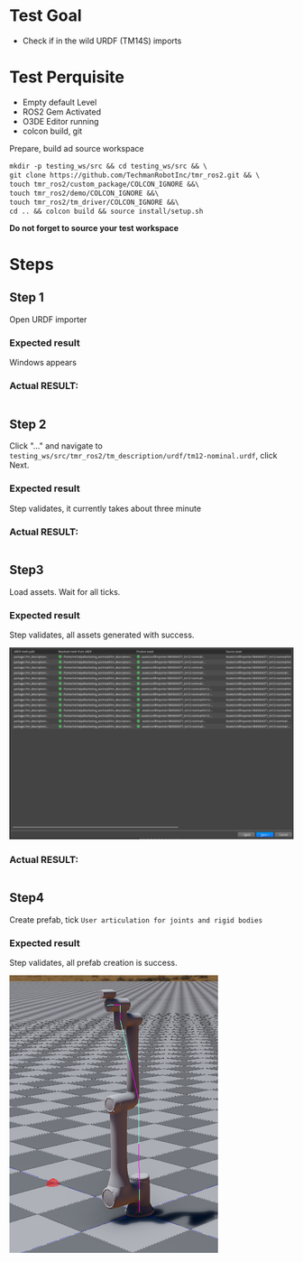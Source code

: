 # Test Goal

 - Check if in the wild URDF (TM14S) imports

# Test Perquisite

 - Empty default Level
 - ROS2 Gem Activated
 - O3DE Editor running
 - colcon build, git

 Prepare, build ad source workspace

```
mkdir -p testing_ws/src && cd testing_ws/src && \
git clone https://github.com/TechmanRobotInc/tmr_ros2.git && \
touch tmr_ros2/custom_package/COLCON_IGNORE &&\
touch tmr_ros2/demo/COLCON_IGNORE &&\ 
touch tmr_ros2/tm_driver/COLCON_IGNORE &&\
cd .. && colcon build && source install/setup.sh
```
**Do not forget to source your test workspace**
# Steps

## Step 1 

Open URDF importer

### Expected result 

Windows appears

### **Actual RESULT:**

```

```

## Step 2 

Click "..." and navigate to `testing_ws/src/tmr_ros2/tm_description/urdf/tm12-nominal.urdf`, click Next.

### Expected result 

Step validates, it currently takes about three minute

### **Actual RESULT:**
```

```

## Step3

Load assets. Wait for all ticks.

### Expected result 
Step validates, all assets generated with success.

![step4](images/step3.png)

### **Actual RESULT:**
```

```
## Step4
Create prefab, tick `User articulation for joints and rigid bodies`

### Expected result 
Step validates, all prefab creation is success.

![step5](images/step4.png)

